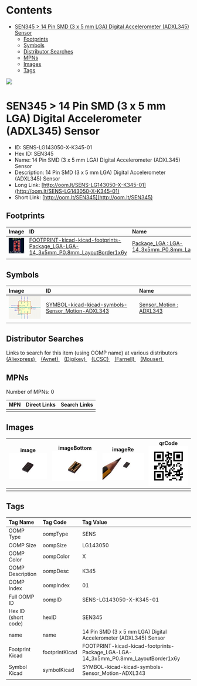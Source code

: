 



Contents
========

* [SEN345 > 14 Pin SMD (3 x 5 mm LGA) Digital Accelerometer (ADXL345) Sensor](#sen345--14-pin-smd-3-x-5-mm-lga-digital-accelerometer-adxl345-sensor)
	* [Footprints](#footprints)
	* [Symbols](#symbols)
	* [Distributor Searches](#distributor-searches)
	* [MPNs](#mpns)
	* [Images](#images)
	* [Tags](#tags)
  
![][im]
# SEN345 > 14 Pin SMD (3 x 5 mm LGA) Digital Accelerometer (ADXL345) Sensor

- ID: SENS-LG143050-X-K345-01
- Hex ID: SEN345
- Name: 14 Pin SMD (3 x 5 mm LGA) Digital Accelerometer (ADXL345) Sensor
- Description: 14 Pin SMD (3 x 5 mm LGA) Digital Accelerometer (ADXL345) Sensor
- Long Link: [http://oom.lt/SENS-LG143050-X-K345-01](http://oom.lt/SENS-LG143050-X-K345-01)
- Short Link: [http://oom.lt/SEN345](http://oom.lt/SEN345)

## Footprints
  

|Image|ID|Name|
| :--- | :--- | :--- |
|[![](https://raw.githubusercontent.com/oomlout/oomlout_OOMP_eda_V2/main/FOOTPRINT/kicad/kicad-footprints/Package_LGA/LGA-14_3x5mm_P0.8mm_LayoutBorder1x6y/image_140.png)](https://github.com/oomlout/oomlout_OOMP_eda_V2/tree/main/FOOTPRINT/kicad/kicad-footprints/Package_LGA/LGA-14_3x5mm_P0.8mm_LayoutBorder1x6y/)|[FOOTPRINT-kicad-kicad-footprints-Package_LGA-LGA-14_3x5mm_P0.8mm_LayoutBorder1x6y](https://github.com/oomlout/oomlout_OOMP_eda_V2/tree/main/FOOTPRINT/kicad/kicad-footprints/Package_LGA/LGA-14_3x5mm_P0.8mm_LayoutBorder1x6y/)|[Package_LGA : LGA-14_3x5mm_P0.8mm_LayoutBorder1x6y](https://github.com/oomlout/oomlout_OOMP_eda_V2/tree/main/FOOTPRINT/kicad/kicad-footprints/Package_LGA/LGA-14_3x5mm_P0.8mm_LayoutBorder1x6y/)|
||||

## Symbols
  

|Image|ID|Name|
| :--- | :--- | :--- |
|[![](https://raw.githubusercontent.com/oomlout/oomlout_OOMP_eda_V2/main/SYMBOL/kicad/kicad-symbols/Sensor_Motion/ADXL343/image_140.png)](https://github.com/oomlout/oomlout_OOMP_eda_V2/tree/main/SYMBOL/kicad/kicad-symbols/Sensor_Motion/ADXL343/)|[SYMBOL-kicad-kicad-symbols-Sensor_Motion-ADXL343](https://github.com/oomlout/oomlout_OOMP_eda_V2/tree/main/SYMBOL/kicad/kicad-symbols/Sensor_Motion/ADXL343/)|[Sensor_Motion : ADXL343](https://github.com/oomlout/oomlout_OOMP_eda_V2/tree/main/SYMBOL/kicad/kicad-symbols/Sensor_Motion/ADXL343/)|
||||

## Distributor Searches
  
Links to search for this item (using OOMP name) at various distributors  
[(Aliexpress) ](https://www.aliexpress.com/wholesale?SearchText=111714+Pin+SMD+3+x+5+mm+LGA+Digital+Accelerometer+ADXL345+Sensor)&nbsp;&nbsp;&nbsp;[(Avnet) ](https://www.avnet.com/shop/us/search/14+Pin+SMD+3+x+5+mm+LGA+Digital+Accelerometer+ADXL345+Sensor)&nbsp;&nbsp;&nbsp;[(Digikey) ](https://www.digikey.co.uk/en/products/result?s=14+Pin+SMD+3+x+5+mm+LGA+Digital+Accelerometer+ADXL345+Sensor)&nbsp;&nbsp;&nbsp;[(LCSC) ](https://www.lcsc.com/search?q=14+Pin+SMD+3+x+5+mm+LGA+Digital+Accelerometer+ADXL345+Sensor)&nbsp;&nbsp;&nbsp;[(Farnell) ](https://uk.farnell.com/search?st=14+Pin+SMD+3+x+5+mm+LGA+Digital+Accelerometer+ADXL345+Sensor)&nbsp;&nbsp;&nbsp;[(Mouser) ](https://www.mouser.com/c/?q=14+Pin+SMD+3+x+5+mm+LGA+Digital+Accelerometer+ADXL345+Sensor)&nbsp;&nbsp;&nbsp;
## MPNs
  
Number of MPNs: 0  

|MPN|Direct Links|Search Links|
| :--- | :--- | :--- |
||||

## Images
  

|image<br>[![](https://raw.githubusercontent.com/oomlout/oomlout_OOMP_parts_V2/main/SENS/LG143050/X/K345/01/image_140.jpg)](https://github.com/oomlout/oomlout_OOMP_parts_V2/tree/main/SENS/LG143050/X/K345/01/image.jpg)|imageBottom<br>[![](https://raw.githubusercontent.com/oomlout/oomlout_OOMP_parts_V2/main/SENS/LG143050/X/K345/01/image_BOTTOM_140.jpg)](https://github.com/oomlout/oomlout_OOMP_parts_V2/tree/main/SENS/LG143050/X/K345/01/image_BOTTOM.jpg)|imageRe<br>[![](https://raw.githubusercontent.com/oomlout/oomlout_OOMP_parts_V2/main/SENS/LG143050/X/K345/01/image_RE_140.jpg)](https://github.com/oomlout/oomlout_OOMP_parts_V2/tree/main/SENS/LG143050/X/K345/01/image_RE.jpg)|qrCode<br>[![](https://raw.githubusercontent.com/oomlout/oomlout_OOMP_parts_V2/main/SENS/LG143050/X/K345/01/qrCode_140.png)](https://github.com/oomlout/oomlout_OOMP_parts_V2/tree/main/SENS/LG143050/X/K345/01/qrCode.png)|
| :---: | :---: | :---: | :---: |
|||||

## Tags
  

|Tag Name|Tag Code|Tag Value|
| :--- | :--- | :--- |
|OOMP Type|oompType|SENS|
|OOMP Size|oompSize|LG143050|
|OOMP Color|oompColor|X|
|OOMP Description|oompDesc|K345|
|OOMP Index|oompIndex|01|
|Full OOMP ID|oompID|SENS-LG143050-X-K345-01|
|Hex ID (short code)|hexID|SEN345|
|name|name|14 Pin SMD (3 x 5 mm LGA) Digital Accelerometer (ADXL345) Sensor|
|Footprint Kicad|footprintKicad|FOOTPRINT-kicad-kicad-footprints-Package_LGA-LGA-14_3x5mm_P0.8mm_LayoutBorder1x6y|
|Symbol Kicad|symbolKicad|SYMBOL-kicad-kicad-symbols-Sensor_Motion-ADXL343|
||||



[im]: image_450.jpg
